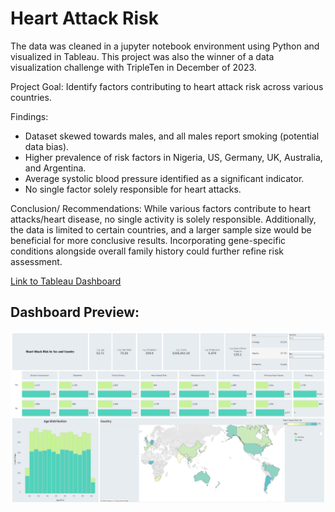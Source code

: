 # Heart Attack Risk
The data was cleaned in a jupyter notebook environment using Python and visualized in Tableau. This project was also the winner of a data visualization challenge with TripleTen in December of 2023. 

Project Goal: Identify factors contributing to heart attack risk across various countries.

Findings:
* Dataset skewed towards males, and all males report smoking (potential data bias).
* Higher prevalence of risk factors in Nigeria, US, Germany, UK, Australia, and Argentina.
* Average systolic blood pressure identified as a significant indicator.
* No single factor solely responsible for heart attacks.

Conclusion/ Recommendations: While various factors contribute to heart attacks/heart disease, no single activity is solely responsible. Additionally, the data is limited to certain countries, and a larger sample size would be beneficial for more conclusive results. Incorporating gene-specific conditions alongside overall family history could further refine risk assessment.

[Link to Tableau Dashboard](https://public.tableau.com/app/profile/michelle.le3091/viz/HeartAttackRiskbySexandCountry/Dashboard1)

## Dashboard Preview:
![Dashboard Preview](https://github.com/L-michelle/Projects/blob/main/Heart%20Attack%20Risk%20(Dashboard)/heart%20attack%20risk%20preview.png)
